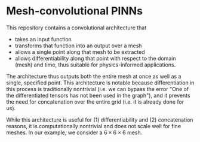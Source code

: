 # Mesh-convolutional PINNs
This repository contains a convolutional architecture that 
- takes an input function
- transforms that function into an output over a mesh
- allows a single point along that mesh to be extracted
- allows differentiability along that point with respect to the domain (mesh) and time, thus suitable for physics-informed applications.
  
The architecture thus outputs both the entire mesh at once as well as a single, specified point. This architecture is notable because differentiation in this process is traditionally nontrivial (i.e. we can bypass the error "One of the differentiated tensors has not been used in the graph"), and it prevents the need for concatenation over the entire grid (i.e. it is already done for us).

While this architecture is useful for (1) differentiability and (2) concatenation reasons, it is computationally nontrivial and does not scale well for fine meshes. In our example, we consider a $6 \times 6 \times 6$ mesh.
